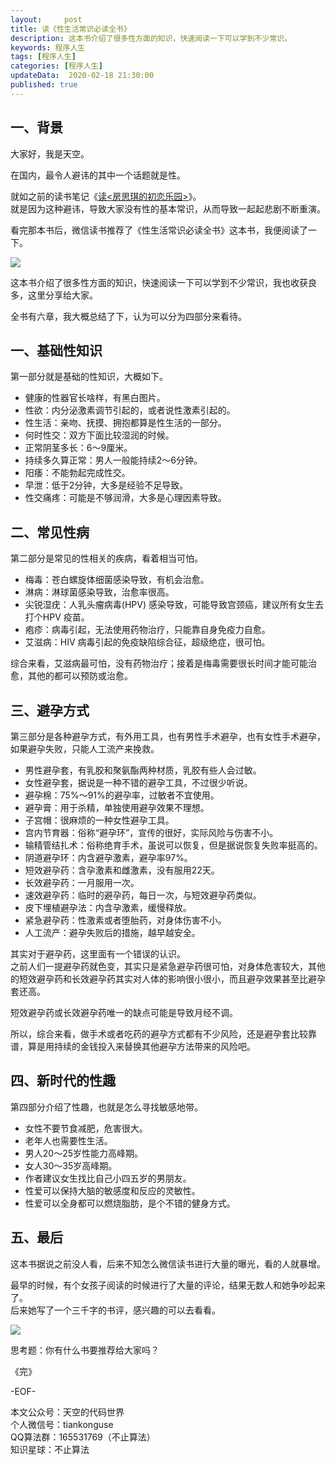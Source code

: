 ```yaml
---   
layout:     post  
title: 读《性生活常识必读全书》  
description: 这本书介绍了很多性方面的知识，快速阅读一下可以学到不少常识。  
keywords: 程序人生  
tags: [程序人生]    
categories: [程序人生]  
updateData:  2020-02-18 21:30:00  
published: true  
---  
```



## 一、背景  


大家好，我是天空。  


在国内，最令人避讳的其中一个话题就是性。  


就如之前的读书笔记《[读<房思琪的初恋乐园>](https://mp.weixin.qq.com/s/eaXIkqX_56_vrynAs_2V3w)》。  
就是因为这种避讳，导致大家没有性的基本常识，从而导致一起起悲剧不断重演。  


看完那本书后，微信读书推荐了《性生活常识必读全书》这本书，我便阅读了一下。  


![](http://res2020.tiankonguse.com/images/2020/05/18/001.png)


这本书介绍了很多性方面的知识，快速阅读一下可以学到不少常识，我也收获良多，这里分享给大家。  


全书有六章，我大概总结了下，认为可以分为四部分来看待。  


## 一、基础性知识  


第一部分就是基础的性知识，大概如下。  


* 健康的性器官长啥样，有黑白图片。  
* 性欲：内分泌激素调节引起的，或者说性激素引起的。  
* 性生活：亲吻、抚摸、拥抱都算是性生活的一部分。  
* 何时性交：双方下面比较湿润的时候。  
* 正常阴茎多长：6～9厘米。  
* 持续多久算正常：男人一般能持续2～6分钟。  
* 阳痿：不能勃起完成性交。  
* 早泄：低于2分钟，大多是经验不足导致。  
* 性交痛疼：可能是不够润滑，大多是心理因素导致。  


## 二、常见性病  


第二部分是常见的性相关的疾病，看着相当可怕。  


* 梅毒：苍白螺旋体细菌感染导致，有机会治愈。  
* 淋病：淋球菌感染导致，治愈率很高。  
* 尖锐湿疣：人乳头瘤病毒(HPV) 感染导致，可能导致宫颈癌，建议所有女生去打个HPV 疫苗。  
* 疱疹：病毒引起，无法使用药物治疗，只能靠自身免疫力自愈。  
* 艾滋病：HIV 病毒引起的免疫缺陷综合征，超级绝症，很可怕。  


综合来看，艾滋病最可怕，没有药物治疗；接着是梅毒需要很长时间才能可能治愈，其他的都可以预防或治愈。  


## 三、避孕方式  


第三部分是各种避孕方式，有外用工具，也有男性手术避孕，也有女性手术避孕，如果避孕失败，只能人工流产来挽救。  


* 男性避孕套，有乳胶和聚氨酯两种材质，乳胶有些人会过敏。  
* 女性避孕套，据说是一种不错的避孕工具，不过很少听说。  
* 避孕棉：75%～91%的避孕率，过敏者不宜使用。  
* 避孕膏：用于杀精，单独使用避孕效果不理想。  
* 子宫帽：很麻烦的一种女性避孕工具。  
* 宫内节育器：俗称“避孕环”，宣传的很好，实际风险与伤害不小。  
* 输精管结扎术：俗称绝育手术，虽说可以恢复，但是据说恢复失败率挺高的。  
* 阴道避孕环：内含避孕激素，避孕率97%。  
* 短效避孕药：含孕激素和雌激素，没有服用22天。  
* 长效避孕药：一月服用一次。  
* 速效避孕药：临时的避孕药，每日一次，与短效避孕药类似。  
* 皮下埋植避孕法：内含孕激素，缓慢释放。  
* 紧急避孕药：性激素或者堕胎药，对身体伤害不小。  
* 人工流产：避孕失败后的措施，越早越安全。  


其实对于避孕药，这里面有一个错误的认识。  
之前人们一提避孕药就色变，其实只是紧急避孕药很可怕，对身体危害较大，其他的短效避孕药和长效避孕药其实对人体的影响很小很小，而且避孕效果甚至比避孕套还高。  


短效避孕药或长效避孕药唯一的缺点可能是导致月经不调。  
 

所以，综合来看，做手术或者吃药的避孕方式都有不少风险，还是避孕套比较靠谱，算是用持续的金钱投入来替换其他避孕方法带来的风险吧。  


## 四、新时代的性趣  


第四部分介绍了性趣，也就是怎么寻找敏感地带。  


* 女性不要节食减肥，危害很大。  
* 老年人也需要性生活。  
* 男人20～25岁性能力高峰期。  
* 女人30～35岁高峰期。  
* 作者建议女生找比自己小四五岁的男朋友。  
* 性爱可以保持大脑的敏感度和反应的灵敏性。  
* 性爱可以全身都可以燃烧脂肪，是个不错的健身方式。  


## 五、最后  


这本书据说之前没人看，后来不知怎么微信读书进行大量的曝光，看的人就暴增。  


最早的时候，有个女孩子阅读的时候进行了大量的评论，结果无数人和她争吵起来了。  
后来她写了一个三千字的书评，感兴趣的可以去看看。  


![](http://res2020.tiankonguse.com/images/2020/05/18/002.png)


思考题：你有什么书要推荐给大家吗？  



《完》  


-EOF-  



本文公众号：天空的代码世界  
个人微信号：tiankonguse  
QQ算法群：165531769（不止算法）  
知识星球：不止算法  

